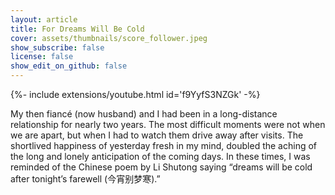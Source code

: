 ```yaml
---
layout: article
title: For Dreams Will Be Cold 
cover: assets/thumbnails/score_follower.jpeg
show_subscribe: false
license: false
show_edit_on_github: false
---
```


<div>{%- include extensions/youtube.html id='f9YyfS3NZGk' -%}</div>

My then fiancé (now husband) and I had been in a long-distance relationship for nearly two years. The most difficult moments were not when we are apart, but when I had to watch them drive away after visits. The shortlived happiness of yesterday fresh in my mind, doubled the aching of the long and lonely anticipation of the coming days. In these times, I was reminded of the Chinese poem by Li Shutong saying “dreams will be cold after tonight’s farewell (今宵别梦寒).”
